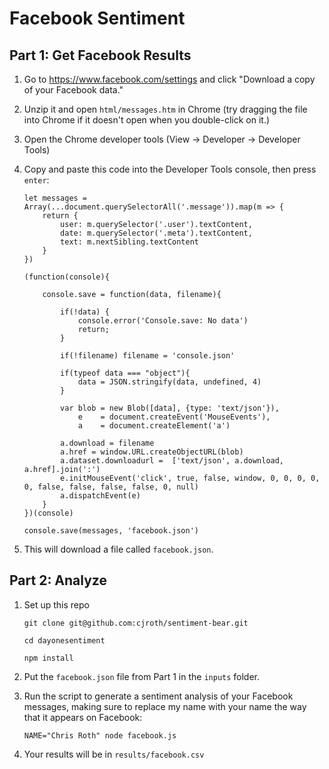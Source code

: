 # Facebook Sentiment

## Part 1: Get Facebook Results

1. Go to https://www.facebook.com/settings and click "Download a copy of your Facebook data."

2. Unzip it and open `html/messages.htm` in Chrome (try dragging the file into Chrome if it doesn't open when you double-click on it.)

3. Open the Chrome developer tools (View -> Developer -> Developer Tools)

4. Copy and paste this code into the Developer Tools console, then press `enter`:

    ```
    let messages = Array(...document.querySelectorAll('.message')).map(m => {
        return {
            user: m.querySelector('.user').textContent,
            date: m.querySelector('.meta').textContent,
            text: m.nextSibling.textContent
        }
    })

    (function(console){

        console.save = function(data, filename){

            if(!data) {
                console.error('Console.save: No data')
                return;
            }

            if(!filename) filename = 'console.json'

            if(typeof data === "object"){
                data = JSON.stringify(data, undefined, 4)
            }

            var blob = new Blob([data], {type: 'text/json'}),
                e    = document.createEvent('MouseEvents'),
                a    = document.createElement('a')

            a.download = filename
            a.href = window.URL.createObjectURL(blob)
            a.dataset.downloadurl =  ['text/json', a.download, a.href].join(':')
            e.initMouseEvent('click', true, false, window, 0, 0, 0, 0, 0, false, false, false, false, 0, null)
            a.dispatchEvent(e)
        }
    })(console)

    console.save(messages, 'facebook.json')

    ```

5. This will download a file called `facebook.json`.

## Part 2: Analyze

1. Set up this repo

    `git clone git@github.com:cjroth/sentiment-bear.git`

    `cd dayonesentiment`

    `npm install`

2. Put the `facebook.json` file from Part 1 in the `inputs` folder.

3. Run the script to generate a sentiment analysis of your Facebook messages, making sure to replace my name with your name the way that it appears on Facebook:

    `NAME="Chris Roth" node facebook.js`

4. Your results will be in `results/facebook.csv`
